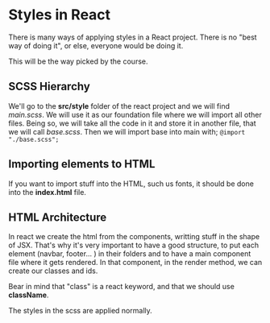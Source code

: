 # Styles in React

There is many ways of applying styles in a React project. There is no "best way of doing it", or else, everyone would be doing it.

This will be the way picked by the course.

## SCSS Hierarchy

We'll go to the **src/style** folder of the react project and we will find _main.scss_. We will use it as our foundation file where we will import all other files. Being so, we will take all the code in it and store it in another file, that we will call _base.scss_. Then we will import base into main with; `@import "./base.scss";`

## Importing elements to HTML

If you want to import stuff into the HTML, such us fonts, it should be done into the **index.html** file.

## HTML Architecture

In react we create the html from the components, writting stuff in the shape of JSX. That's why it's very important to have a good structure, to put each element (navbar, footer... ) in their folders and to have a main component file where it gets rendered. In that component, in the render method, we can create our classes and ids.

Bear in mind that "class" is a react keyword, and that we should use **className**.

The styles in the scss are applied normally.

